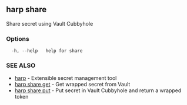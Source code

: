 ## harp share

Share secret using Vault Cubbyhole

### Options

```
  -h, --help   help for share
```

### SEE ALSO

* [harp](harp.md)	 - Extensible secret management tool
* [harp share get](harp_share_get.md)	 - Get wrapped secret from Vault
* [harp share put](harp_share_put.md)	 - Put secret in Vault Cubbyhole and return a wrapped token

